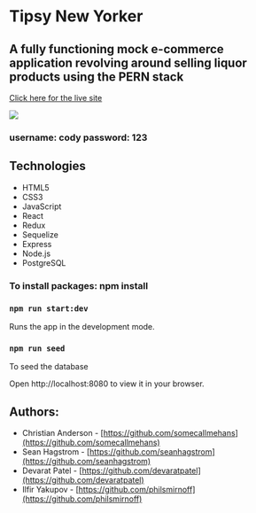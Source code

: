 # Tipsy New Yorker
## A fully functioning mock e-commerce application revolving around selling liquor products using the PERN stack
[Click here for the live site](https://tipsy-newyorker.herokuapp.com/)


![](https://user-images.githubusercontent.com/32605566/174420731-4a95874b-df53-4637-a496-df4d41e63b3e.gif)



### username: cody password: 123

## Technologies
- HTML5
- CSS3
- JavaScript
- React
- Redux
- Sequelize
- Express
- Node.js
- PostgreSQL


### To install packages: npm install

### `npm run start:dev`
Runs the app in the development mode.

### `npm run seed`
To seed the database

Open http://localhost:8080 to view it in your browser.


## Authors:

- Christian Anderson - [https://github.com/somecallmehans](https://github.com/somecallmehans)
- Sean Hagstrom - [https://github.com/seanhagstrom](https://github.com/seanhagstrom)
- Devarat Patel - [https://github.com/devaratpatel](https://github.com/devaratpatel)
- Ilfir Yakupov - [https://github.com/philsmirnoff](https://github.com/philsmirnoff)





